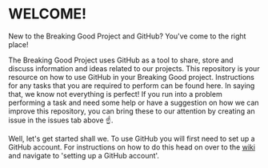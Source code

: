 # WELCOME!

New to the Breaking Good Project and GitHub? You've come to the right place!

The Breaking Good Project uses GitHub as a tool to share, store and discuss information and ideas related to our projects. This repository is your resource on how to use GitHub in your Breaking Good project. Instructions for any tasks that you are required to perform can be found here. In saying that, we know not everything is perfect! If you run into a problem performing a task and need some help or have a suggestion on how we can improve this repository, you can bring these to our attention by creating an issue in the issues tab above :point_up:.

Well, let's get started shall we. To use GitHub you will first need to set up a GitHub account. For instructions on how to do this head on over to the [wiki](https://github.com/kym834/GitHub-How-To-Guide/wiki) and navigate to 'setting up a GitHub account'. 
